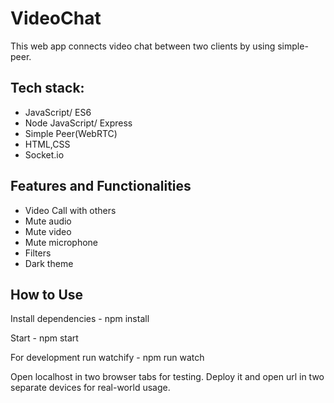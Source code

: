 # VideoChat
This web app connects video chat between two clients by using simple-peer.

## Tech stack:

* JavaScript/ ES6
* Node JavaScript/ Express
* Simple Peer(WebRTC)
* HTML,CSS
* Socket.io

## Features and Functionalities

* Video Call with others
* Mute audio
* Mute video
* Mute microphone
* Filters
* Dark theme

## How to Use

Install dependencies - npm install

Start - npm start

For development run watchify - npm run watch

Open localhost in two browser tabs for testing. 
Deploy it and open url in two separate devices for real-world usage.
